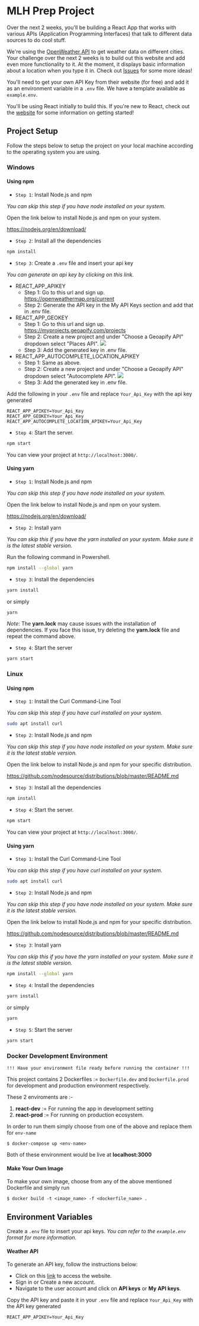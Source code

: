 # MLH Prep Project

Over the next 2 weeks, you'll be building a React App that works with various APIs (Application Programming Interfaces) that talk to different data sources to do cool stuff.

We're using the [OpenWeather API](https://openweathermap.org/current) to get weather data on different cities. Your challenge over the next 2 weeks is to build out this website and add even more functionality to it. At the moment, it displays basic information about a location when you type it in. Check out [Issues](/issues) for some more ideas!

You'll need to get your own API Key from their website (for free) and add it as an environment variable in a `.env` file. We have a template available as `example.env`.

You'll be using React initially to build this. If you're new to React, check out the [website](https://reactjs.org) for some information on getting started! 

## Project Setup

Follow the steps below to setup the project on your local machine according to the operating system you are using.

### Windows
#### Using npm
- `Step 1`: Install Node.js and npm

_You can skip this step if you have node installed on your system._

Open the link below to install Node.js and npm on your system.

https://nodejs.org/en/download/

- `Step 2`: Install all the dependencies

```bash
npm install
```

- `Step 3`: Create a `.env` file and insert your api key 

_You can generate an api key by clicking on this link._

- REACT_APP_APIKEY
     - Step 1: Go to this url and sign up. https://openweathermap.org/current
     - Step 2: Generate the API key in the My API Keys section and add that in .env file.
- REACT_APP_GEOKEY
    - Step 1: Go to this url and sign up. https://myprojects.geoapify.com/projects
    - Step 2: Create a new project and under "Choose a Geoapify API" dropdown select "Places API".
    ![](/src/assets/img/places.PNG)
    - Step 3: Add the generated key in .env file.
- REACT_APP_AUTOCOMPLETE_LOCATION_APIKEY
    - Step 1: Same as above.
    - Step 2: Create a new project and under "Choose a Geoapify API" dropdown select "Autocomplete API".
    ![](/src/assets/img/autocomplete.PNG)
    - Step 3: Add the generated key in .env file.

Add the following in your `.env` file and replace `Your_Api_Key` with the api key generated

```
REACT_APP_APIKEY=Your_Api_Key
REACT_APP_GEOKEY=Your_Api_Key
REACT_APP_AUTOCOMPLETE_LOCATION_APIKEY=Your_Api_Key
```

- `Step 4`: Start the server.

```bash
npm start
```

You can view your project at `http://localhost:3000/`.

#### Using yarn
- `Step 1`: Install Node.js and npm

_You can skip this step if you have node installed on your system._

Open the link below to install Node.js and npm on your system.

https://nodejs.org/en/download/

- `Step 2`: Install yarn

_You can skip this if you have the yarn installed on your system. Make sure it is the latest stable version._

Run the following command in Powershell.

```bash
npm install --global yarn
```

- `Step 3`: Install the dependencies

```bash
yarn install
```
or simply

```bash
yarn 
```

_Note_: The **yarn.lock** may cause issues with the installation of dependencies. If you face this issue, try deleting the **yarn.lock** file and repeat the command above.

- `Step 4`: Start the server

```bash
yarn start
```
### Linux
#### Using npm

- `Step 1`: Install the Curl Command-Line Tool

_You can skip this step if you have curl installed on your system._

```bash
sudo apt install curl
```

- `Step 2`: Install Node.js and npm

_You can skip this step if you have node installed on your system. Make sure it is the latest stable version._

Open the link below to install Node.js and npm for your specific distribution.

https://github.com/nodesource/distributions/blob/master/README.md

- `Step 3`: Install all the dependencies

```bash
npm install
```

- `Step 4`: Start the server.

```bash
npm start
```

You can view your project at `http://localhost:3000/`.

#### Using yarn
- `Step 1`: Install the Curl Command-Line Tool

_You can skip this step if you have curl installed on your system._

```bash
sudo apt install curl
```

- `Step 2`: Install Node.js and npm

_You can skip this step if you have node installed on your system. Make sure it is the latest stable version._

Open the link below to install Node.js and npm for your specific distribution.

https://github.com/nodesource/distributions/blob/master/README.md

- `Step 3`: Install yarn

_You can skip this if you have the yarn installed on your system. Make sure it is the latest stable version._

```bash
npm install --global yarn
```

- `Step 4`: Install the dependencies

```bash
yarn install
```
or simply

```bash
yarn 
```

- `Step 5`: Start the server

```bash
yarn start
```
### Docker Development Environment

`!!! Have your environment file ready before running the container !!!` <br>


This project contains 2 Dockerfiles := `Dockerfile.dev` and `Dockerfile.prod` for development and production environment respectively.

These 2 enviroments are :-
1. <b>react-dev</b> := For running the app in development setting 
2. <b>react-prod</b> := For running on production ecosystem.

In order to run them simply choose from one of the above and replace them for `env-name`
  
```console
$ docker-compose up <env-name>
```
Both of these environment would be live at **localhost:3000**

#### Make Your Own Image
To make your own image, choose from any of the above mentioned Dockerfile and simply run 
```console
$ docker build -t <image_name> -f <dockerfile_name> .
```

## Environment Variables

Create a `.env` file to insert your api keys. _You can refer to the `example.env` format for more information._

#### Weather API

To generate an API key, follow the instructions below:

- Click on this [link](https://openweathermap.org/) to access the website.
- Sign in or Create a new account.
- Navigate to the user account and click on **API keys** or **My API keys**.

Copy the API key and paste it in your `.env` file and replace `Your_Api_Key` with the API key generated

```
REACT_APP_APIKEY=Your_Api_Key
```
